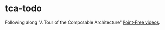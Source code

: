 # tca-todo
Following along "A Tour of the Composable Architecture" [Point-Free videos](https://www.pointfree.co/collections/composable-architecture/a-tour-of-the-composable-architecture/ep100-a-tour-of-the-composable-architecture-part-1).
